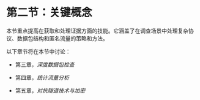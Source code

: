 # 第二节：关键概念

本节重点提高在获取和处理证据方面的技能。它涵盖了在调查场景中处理复杂协议、数据包结构和匿名流量的策略和方法。

以下章节将在本节中讨论：

+   第三章，*深度数据包检查*

+   第四章，*统计流量分析*

+   第五章，*对抗隧道技术与加密*
